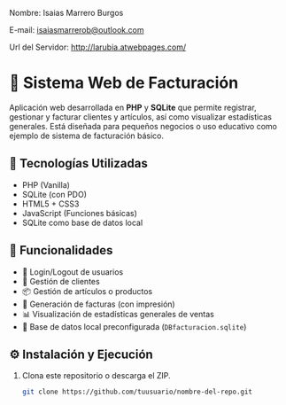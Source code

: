 Nombre: Isaias Marrero Burgos

E-mail: isaiasmarrerob@outlook.com

Url del Servidor:
http://larubia.atwebpages.com/

# 💼 Sistema Web de Facturación

Aplicación web desarrollada en **PHP** y **SQLite** que permite registrar, gestionar y facturar clientes y artículos, así como visualizar estadísticas generales. Está diseñada para pequeños negocios o uso educativo como ejemplo de sistema de facturación básico.

## 🧩 Tecnologías Utilizadas

- PHP (Vanilla)
- SQLite (con PDO)
- HTML5 + CSS3
- JavaScript (Funciones básicas)
- SQLite como base de datos local

## 🎯 Funcionalidades

- 🔐 Login/Logout de usuarios
- 👤 Gestión de clientes
- 📦 Gestión de artículos o productos
- 🧾 Generación de facturas (con impresión)
- 📊 Visualización de estadísticas generales de ventas
- 📁 Base de datos local preconfigurada (`DBfacturacion.sqlite`)

## ⚙️ Instalación y Ejecución

1. Clona este repositorio o descarga el ZIP.
   ```bash
   git clone https://github.com/tuusuario/nombre-del-repo.git





